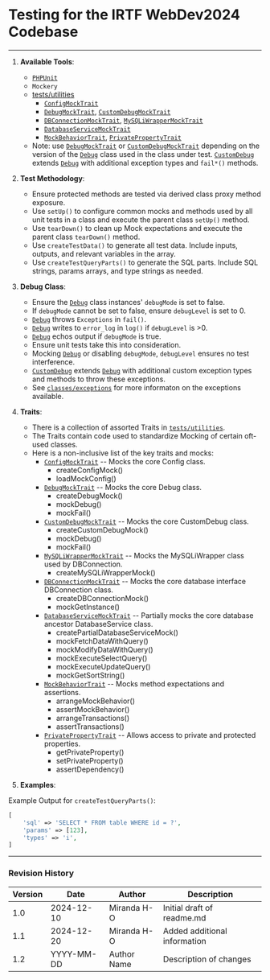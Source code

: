 # Testing for the IRTF WebDev2024 Codebase

---

1. **Available Tools**:
    - [`PHPUnit`](https://github.com/sebastianbergmann/phpunit)
    - `Mockery`
    - [tests/utilities](https://github.com/ifauh/webdev2024/tree/main/tests/utilities)
        - [`ConfigMockTrait`](https://github.com/ifauh/webdev2024/tree/main/tests/utilities/ConfigMockTrait.php)
        - [`DebugMockTrait`](https://github.com/ifauh/webdev2024/tree/main/tests/utilities/DebugMockTrait.php), [`CustomDebugMockTrait`](https://github.com/ifauh/webdev2024/tree/main/tests/utilities/CustomDebugMockTrait.php)
        - [`DBConnectionMockTrait`](https://github.com/ifauh/webdev2024/tree/main/tests/utilities/DBConnectionMockTrait.php), [`MySQLiWrapperMockTrait`](https://github.com/ifauh/webdev2024/tree/main/tests/utilities/MySQLiWrapperMockTrait.php)
        - [`DatabaseServiceMockTrait`](https://github.com/ifauh/webdev2024/tree/main/tests/utilities/DatabaseServiceMockTrait.php)
        - [`MockBehaviorTrait`](https://github.com/ifauh/webdev2024/tree/main/tests/utilities/MockBehaviorTrait.php), [`PrivatePropertyTrait`](https://github.com/ifauh/webdev2024/tree/main/tests/utilities/PrivatePropertyTrait.php)
    - Note: use [`DebugMockTrait`](https://github.com/ifauh/webdev2024/tree/main/tests/utilities/DebugMockTrait.php) or [`CustomDebugMockTrait`](https://github.com/ifauh/webdev2024/tree/main/tests/utilities/CustomDebugMockTrait.php) depending on the version of the [`Debug`](https://github.com/ifauh/webdev2024/tree/main/classes/core/common/Debug.php) class used in the class under test. [`CustomDebug`](https://github.com/ifauh/webdev2024/tree/main/classes/core/common/CustomDebug.php) extends [`Debug`](https://github.com/ifauh/webdev2024/tree/main/classes/core/common/Debug.php) with additional exception types and `fail*()` methods.

2. **Test Methodology**:
    - Ensure protected methods are tested via derived class proxy method exposure.
    - Use `setUp()` to configure common mocks and methods used by all unit tests in a class and execute the parent class `setUp()` method.
    - Use `tearDown()` to clean up Mock expectations and execute the parent class `tearDown()` method.
    - Use `createTestData()` to generate all test data. Include inputs, outputs, and relevant variables in the array.
    - Use `createTestQueryParts()` to generate the SQL parts. Include SQL strings, params arrays, and type strings as needed.

3. **Debug Class**:
    - Ensure the [`Debug`](https://github.com/ifauh/webdev2024/tree/main/classes/core/common/Debug.php) class instances' `debugMode` is set to false.
    - If `debugMode` cannot be set to false, ensure `debugLevel` is set to 0.
    - [`Debug`](https://github.com/ifauh/webdev2024/tree/main/classes/core/common/Debug.php) throws `Exceptions` in `fail()`.
    - [`Debug`](https://github.com/ifauh/webdev2024/tree/main/classes/core/common/Debug.php) writes to `error_log` in `log()` if `debugLevel` is >0.
    - [`Debug`](https://github.com/ifauh/webdev2024/tree/main/classes/core/common/Debug.php) echos output if `debugMode` is true.
    - Ensure unit tests take this into consideration.
    - Mocking [`Debug`](https://github.com/ifauh/webdev2024/tree/main/classes/core/common/Debug.php) or disabling `debugMode`, `debugLevel` ensures no test interference.
    - [`CustomDebug`](https://github.com/ifauh/webdev2024/tree/main/classes/core/common/CustomDebug.php) extends [`Debug`](https://github.com/ifauh/webdev2024/tree/main/classes/core/common/Debug.php) with additional custom exception types and methods to throw these exceptions.
    - See [`classes/exceptions`](https://github.com/ifauh/webdev2024/tree/main/classes/exceptions) for more informaton on the exceptions available.

4. **Traits**:
    - There is a collection of assorted Traits in [`tests/utilities`](https://github.com/ifauh/webdev2024/tree/main/tests/utilities).
    - The Traits contain code used to standardize Mocking of certain oft-used classes.
    - Here is a non-inclusive list of the key traits and mocks:
        - [`ConfigMockTrait`](https://github.com/ifauh/webdev2024/tree/main/tests/utilities/ConfigMockTrait.php) -- Mocks the core Config class.
            - createConfigMock()
            - loadMockConfig()
        - [`DebugMockTrait`](https://github.com/ifauh/webdev2024/tree/main/tests/utilities/DebugMockTrait.php) -- Mocks the core Debug class.
            - createDebugMock()
            - mockDebug()
            - mockFail()
        - [`CustomDebugMockTrait`](https://github.com/ifauh/webdev2024/tree/main/tests/utilities/CustomDebugMockTrait.php) -- Mocks the core CustomDebug class.
            - createCustomDebugMock()
            - mockDebug()
            - mockFail()
        - [`MySQLiWrapperMockTrait`](https://github.com/ifauh/webdev2024/tree/main/tests/utilities/MySQLiWrapperMockTrait.php) -- Mocks the MySQLiWrapper class used by DBConnection.
            - createMySQLiWrapperMock()
        - [`DBConnectionMockTrait`](https://github.com/ifauh/webdev2024/tree/main/tests/utilities/DBConnectionMockTrait.php) -- Mocks the core database interface DBConnection class.
            - createDBConnectionMock()
            - mockGetInstance()
        - [`DatabaseServiceMockTrait`](https://github.com/ifauh/webdev2024/tree/main/tests/utilities/DatabaseServiceMockTrait.php) -- Partially mocks the core database ancestor DatabaseService class.
            - createPartialDatabaseServiceMock()
            - mockFetchDataWithQuery()
            - mockModifyDataWithQuery()
            - mockExecuteSelectQuery()
            - mockExecuteUpdateQuery()
            - mockGetSortString()
        - [`MockBehaviorTrait`](https://github.com/ifauh/webdev2024/tree/main/tests/utilities/MockBehaviorTrait.php) -- Mocks method expectations and assertions.
            - arrangeMockBehavior()
            - assertMockBehavior()
            - arrangeTransactions()
            - assertTransactions()
        - [`PrivatePropertyTrait`](https://github.com/ifauh/webdev2024/tree/main/tests/utilities/PrivatePropertyTrait.php) -- Allows access to private and protected properties.
            - getPrivateProperty()
            - setPrivateProperty()
            - assertDependency()

5. **Examples**:

Example Output for `createTestQueryParts()`:
```php
[
    'sql' => 'SELECT * FROM table WHERE id = ?',
    'params' => [123],
    'types' => 'i',
]
```
---

### Revision History
| Version | Date       | Author      | Description                       |
|---------|------------|-------------|-----------------------------------|
| 1.0     | 2024-12-10 | Miranda H-O | Initial draft of readme.md        |
| 1.1     | 2024-12-20 | Miranda H-O | Added additional information      |
| 1.2     | YYYY-MM-DD | Author Name | Description of changes            |
